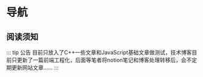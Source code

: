 # 导航

## 阅读须知

::: tip 公告
目前只放入了C++一些文章和JavaScript基础文章做测试，技术博客目前只更新了一篇前端工程化，后面等笔者将notion笔记和博客处理转移后，会不定期更新网站文章......
:::
